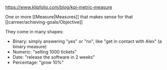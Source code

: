 https://www.klipfolio.com/blog/kpi-metric-measure

One or more [[Measure|Measures]] that makes sense for that [[carreer/achieving-goals/Objective]]

They come in many shapes:

- Binary: simply answering "yes" or "no", like "get in contact with Alex" (a binary measure)
- Numeric: "selling 1000 tickets"
- Date: "release the software in 2 weeks"
- Percentage: "grow 10%"